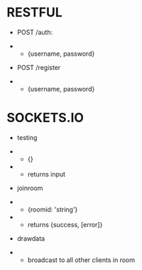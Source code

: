 # RESTFUL
- POST /auth:
- - {username, password}

- POST /register
- - {username, password}

# SOCKETS.IO
- testing
- - {} 
- - returns input

- joinroom
- - {roomid: 'string'}
- - returns {success, [error]}

- drawdata
- - broadcast to all other clients in room